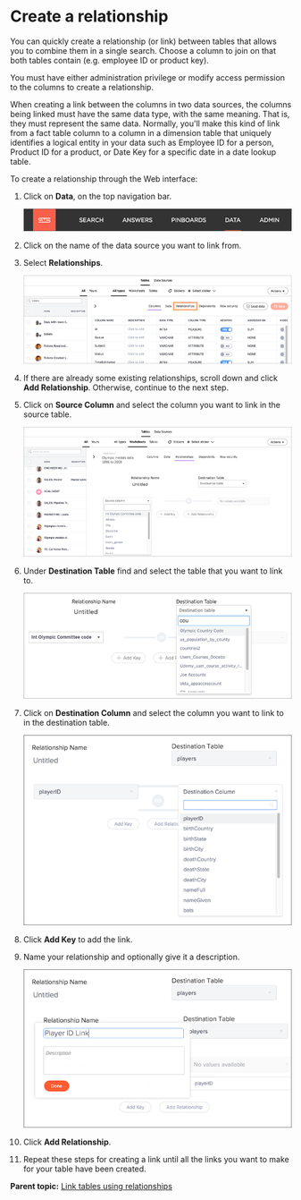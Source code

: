# Create a relationship

You can quickly create a relationship \(or link\) between tables that allows you to combine them in a single search. Choose a column to join on that both tables contain \(e.g. employee ID or product key\).

You must have either administration privilege or modify access permission to the columns to create a relationship.

When creating a link between the columns in two data sources, the columns being linked must have the same data type, with the same meaning. That is, they must represent the same data. Normally, you'll make this kind of link from a fact table column to a column in a dimension table that uniquely identifies a logical entity in your data such as Employee ID for a person, Product ID for a product, or Date Key for a specific date in a date lookup table.

To create a relationship through the Web interface:

1.   Click on **Data**, on the top navigation bar. 

     ![](../../shared/conrefs/../../images/data_icon.png "Data") 

2.   Click on the name of the data source you want to link from. 
3.  Select **Relationships**.

     ![](../../shared/conrefs/../../images/select_relationships.png "Select Relationships") 

4.   If there are already some existing relationships, scroll down and click **Add Relationship**. Otherwise, continue to the next step. 
5.   Click on **Source Column** and select the column you want to link in the source table. 

     ![](../../images/create_relationship_2.png "Select a Source Column") 

6.   Under **Destination Table** find and select the table that you want to link to. 

     ![](../../images/create_relationship_3.png "Find and select a Destination Table") 

7.   Click on **Destination Column** and select the column you want to link to in the destination table. 

     ![](../../images/create_relationship_4.png "Select the Destination Column") 

8.   Click **Add Key** to add the link. 
9.   Name your relationship and optionally give it a description. 

     ![](../../images/create_relationship_5.png "Name the Relationship") 

10.  Click **Add Relationship**. 
11.  Repeat these steps for creating a link until all the links you want to make for your table have been created. 

**Parent topic:** [Link tables using relationships](../../admin/data_modeling/about_relationships.html)

